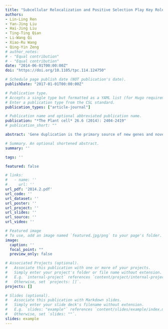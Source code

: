 ```yaml
---
title: "Subcellular Relocalization and Positive Selection Play Key Roles in the Retention of Duplicate Genes of Populus Class Iii Peroxidase Family"
authors:
- Lin-Ling Ren
- Yan-Jing Liu
- Hai-Jing Liu
- Ting-Ting Qian
- Li-Wang Qi
- Xiao-Ru Wang
- Qing-Yin Zeng
# author_notes:
# - "Equal contribution"
# - "Equal contribution"
date: "2014-06-01T00:00:00Z"
doi: "https://doi.org/10.1105/tpc.114.124750" 

# Schedule page publish date (NOT publication's date).
publishDate: "2017-01-01T00:00:00Z"

# Publication type.
# Accepts a single type but formatted as a YAML list (for Hugo requirements).
# Enter a publication type from the CSL standard.
publication_types: ["article-journal"]

# Publication name and optional abbreviated publication name.
publication: "*The Plant cell* 26.6 (2014): 2404-2419"
# publication_short: ""

abstract: 'Gene duplication is the primary source of new genes and novel functions. Over the course of evolution, many duplicate genes lose their function and are eventually removed by deletion. However, some duplicates have persisted and evolved diverse functions. A particular challenge is to understand how this diversity arises and whether positive selection plays a role. In this study, we reconstructed the evolutionary history of the class III peroxidase (PRX) genes from the Populus trichocarpa genome. PRXs are plant-specific enzymes that play important roles in cell wall metabolism and in response to biotic and abiotic stresses. We found that two large tandem-arrayed clusters of PRXs evolved from an ancestral cell wall type PRX to vacuole type, followed by tandem duplications and subsequent functional specification. Substitution models identified seven positively selected sites in the vacuole PRXs. These positively selected sites showed significant effects on the biochemical functions of the enzymes. We also found that positive selection acts more frequently on residues adjacent to, rather than directly at, a critical active site of the enzyme, and on flexible regions rather than on rigid structural elements of the protein. Our study provides new insights into the adaptive molecular evolution of plant enzyme families.'

# Summary. An optional shortened abstract.
summary: ''

tags: ''

featured: false

# links:
#   - name: ''
#     url: ''
url_pdf: '2014.2.pdf'
url_code: ''
url_dataset: ''
url_poster: ''
url_project: ''
url_slides: ''
url_source: ''
url_video: ''

# Featured image
# To use, add an image named `featured.jpg/png` to your page's folder. 
image:
  caption: ''
  focal_point: ""
  preview_only: false

# Associated Projects (optional).
#   Associate this publication with one or more of your projects.
#   Simply enter your project's folder or file name without extension.
#   E.g. `internal-project` references `content/project/internal-project/index.md`.
#   Otherwise, set `projects: []`.
projects: []

# Slides (optional).
#   Associate this publication with Markdown slides.
#   Simply enter your slide deck's filename without extension.
#   E.g. `slides: "example"` references `content/slides/example/index.md`.
#   Otherwise, set `slides: ""`.
slides: example
---
```




